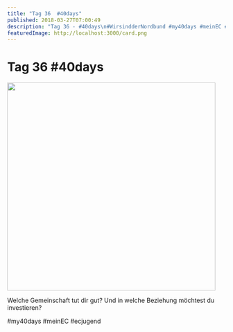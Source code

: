 ```yaml
---
title: "Tag 36  #40days"
published: 2018-03-27T07:00:49
description: "Tag 36 - #40days\n#WirsindderNordbund #my40days #meinEC #ecjugend"
featuredImage: http://localhost:3000/card.png
---
```


# Tag 36  #40days

<p><img data-attachment-id="1514" data-permalink="https://www.ec-nordbund.de/40days_03-27_in-tag-36/" data-orig-file="https://www.ec-nordbund.de/wp-content/uploads/40DAYS_03-27_IN-tag-36.jpg" data-orig-size="1080,1080" data-comments-opened="1" data-image-meta="{&quot;aperture&quot;:&quot;0&quot;,&quot;credit&quot;:&quot;&quot;,&quot;camera&quot;:&quot;&quot;,&quot;caption&quot;:&quot;&quot;,&quot;created_timestamp&quot;:&quot;0&quot;,&quot;copyright&quot;:&quot;&quot;,&quot;focal_length&quot;:&quot;0&quot;,&quot;iso&quot;:&quot;0&quot;,&quot;shutter_speed&quot;:&quot;0&quot;,&quot;title&quot;:&quot;&quot;,&quot;orientation&quot;:&quot;0&quot;}" data-image-title="40DAYS_03-27_IN-tag-36" data-image-description="" data-medium-file="https://www.ec-nordbund.de/wp-content/uploads/40DAYS_03-27_IN-tag-36-480x480.jpg" data-large-file="https://www.ec-nordbund.de/wp-content/uploads/40DAYS_03-27_IN-tag-36-1024x1024.jpg" class="alignnone size-medium wp-image-1514" src="https://www.ec-nordbund.de/wp-content/uploads/40DAYS_03-27_IN-tag-36-480x480.jpg" alt="" width="480" height="480" srcset="https://www.ec-nordbund.de/wp-content/uploads/40DAYS_03-27_IN-tag-36-480x480.jpg 480w, https://www.ec-nordbund.de/wp-content/uploads/40DAYS_03-27_IN-tag-36-150x150.jpg 150w, https://www.ec-nordbund.de/wp-content/uploads/40DAYS_03-27_IN-tag-36-768x768.jpg 768w, https://www.ec-nordbund.de/wp-content/uploads/40DAYS_03-27_IN-tag-36-1024x1024.jpg 1024w, https://www.ec-nordbund.de/wp-content/uploads/40DAYS_03-27_IN-tag-36.jpg 1080w" sizes="(max-width: 480px) 100vw, 480px" /></p>
<p>Welche Gemeinschaft tut dir gut? Und in welche Beziehung möchtest du investieren?</p>
<p>#my40days #meinEC #ecjugend</p>
